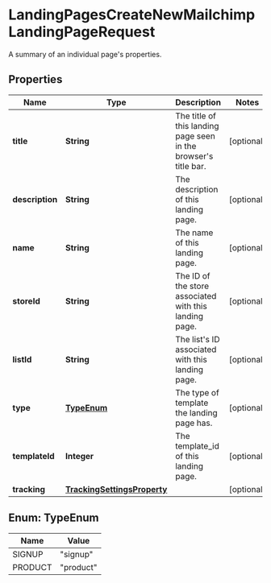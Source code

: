 

# LandingPagesCreateNewMailchimpLandingPageRequest

A summary of an individual page's properties.

## Properties

| Name | Type | Description | Notes |
|------------ | ------------- | ------------- | -------------|
|**title** | **String** | The title of this landing page seen in the browser&#39;s title bar. |  [optional] |
|**description** | **String** | The description of this landing page. |  [optional] |
|**name** | **String** | The name of this landing page. |  [optional] |
|**storeId** | **String** | The ID of the store associated with this landing page. |  [optional] |
|**listId** | **String** | The list&#39;s ID associated with this landing page. |  [optional] |
|**type** | [**TypeEnum**](#TypeEnum) | The type of template the landing page has. |  [optional] |
|**templateId** | **Integer** | The template_id of this landing page. |  [optional] |
|**tracking** | [**TrackingSettingsProperty**](TrackingSettingsProperty.md) |  |  [optional] |



## Enum: TypeEnum

| Name | Value |
|---- | -----|
| SIGNUP | &quot;signup&quot; |
| PRODUCT | &quot;product&quot; |



